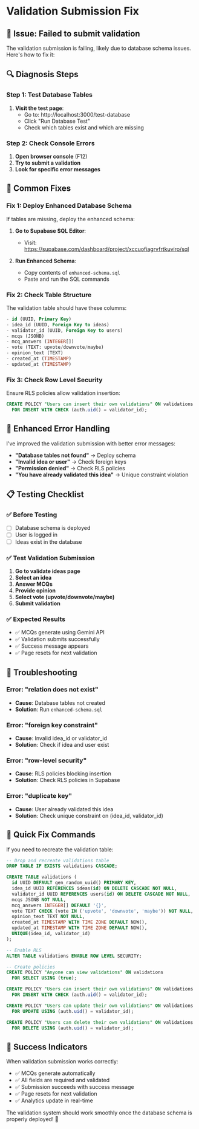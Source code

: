# Validation Submission Fix

## 🚨 **Issue: Failed to submit validation**

The validation submission is failing, likely due to database schema issues. Here's how to fix it:

## 🔍 **Diagnosis Steps**

### Step 1: Test Database Tables
1. **Visit the test page**:
   - Go to: http://localhost:3000/test-database
   - Click "Run Database Test"
   - Check which tables exist and which are missing

### Step 2: Check Console Errors
1. **Open browser console** (F12)
2. **Try to submit a validation**
3. **Look for specific error messages**

## 🔧 **Common Fixes**

### Fix 1: Deploy Enhanced Database Schema
If tables are missing, deploy the enhanced schema:

1. **Go to Supabase SQL Editor**:
   - Visit: https://supabase.com/dashboard/project/xccuofiagrvfrtkuviro/sql

2. **Run Enhanced Schema**:
   - Copy contents of `enhanced-schema.sql`
   - Paste and run the SQL commands

### Fix 2: Check Table Structure
The validation table should have these columns:
```sql
- id (UUID, Primary Key)
- idea_id (UUID, Foreign Key to ideas)
- validator_id (UUID, Foreign Key to users)
- mcqs (JSONB)
- mcq_answers (INTEGER[])
- vote (TEXT: upvote/downvote/maybe)
- opinion_text (TEXT)
- created_at (TIMESTAMP)
- updated_at (TIMESTAMP)
```

### Fix 3: Check Row Level Security
Ensure RLS policies allow validation insertion:
```sql
CREATE POLICY "Users can insert their own validations" ON validations
  FOR INSERT WITH CHECK (auth.uid() = validator_id);
```

## 🎯 **Enhanced Error Handling**

I've improved the validation submission with better error messages:

- **"Database tables not found"** → Deploy schema
- **"Invalid idea or user"** → Check foreign keys
- **"Permission denied"** → Check RLS policies
- **"You have already validated this idea"** → Unique constraint violation

## 📋 **Testing Checklist**

### ✅ **Before Testing**
- [ ] Database schema is deployed
- [ ] User is logged in
- [ ] Ideas exist in the database

### ✅ **Test Validation Submission**
1. **Go to validate ideas page**
2. **Select an idea**
3. **Answer MCQs**
4. **Provide opinion**
5. **Select vote (upvote/downvote/maybe)**
6. **Submit validation**

### ✅ **Expected Results**
- ✅ MCQs generate using Gemini API
- ✅ Validation submits successfully
- ✅ Success message appears
- ✅ Page resets for next validation

## 🚨 **Troubleshooting**

### Error: "relation does not exist"
- **Cause**: Database tables not created
- **Solution**: Run `enhanced-schema.sql`

### Error: "foreign key constraint"
- **Cause**: Invalid idea_id or validator_id
- **Solution**: Check if idea and user exist

### Error: "row-level security"
- **Cause**: RLS policies blocking insertion
- **Solution**: Check RLS policies in Supabase

### Error: "duplicate key"
- **Cause**: User already validated this idea
- **Solution**: Check unique constraint on (idea_id, validator_id)

## 🔄 **Quick Fix Commands**

If you need to recreate the validation table:

```sql
-- Drop and recreate validations table
DROP TABLE IF EXISTS validations CASCADE;

CREATE TABLE validations (
  id UUID DEFAULT gen_random_uuid() PRIMARY KEY,
  idea_id UUID REFERENCES ideas(id) ON DELETE CASCADE NOT NULL,
  validator_id UUID REFERENCES users(id) ON DELETE CASCADE NOT NULL,
  mcqs JSONB NOT NULL,
  mcq_answers INTEGER[] DEFAULT '{}',
  vote TEXT CHECK (vote IN ('upvote', 'downvote', 'maybe')) NOT NULL,
  opinion_text TEXT NOT NULL,
  created_at TIMESTAMP WITH TIME ZONE DEFAULT NOW(),
  updated_at TIMESTAMP WITH TIME ZONE DEFAULT NOW(),
  UNIQUE(idea_id, validator_id)
);

-- Enable RLS
ALTER TABLE validations ENABLE ROW LEVEL SECURITY;

-- Create policies
CREATE POLICY "Anyone can view validations" ON validations
  FOR SELECT USING (true);

CREATE POLICY "Users can insert their own validations" ON validations
  FOR INSERT WITH CHECK (auth.uid() = validator_id);

CREATE POLICY "Users can update their own validations" ON validations
  FOR UPDATE USING (auth.uid() = validator_id);

CREATE POLICY "Users can delete their own validations" ON validations
  FOR DELETE USING (auth.uid() = validator_id);
```

## 🎉 **Success Indicators**

When validation submission works correctly:
- ✅ MCQs generate automatically
- ✅ All fields are required and validated
- ✅ Submission succeeds with success message
- ✅ Page resets for next validation
- ✅ Analytics update in real-time

The validation system should work smoothly once the database schema is properly deployed! 🚀
